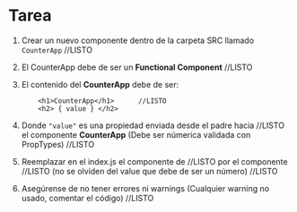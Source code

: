 # Tarea

1. Crear un nuevo componente dentro de la carpeta SRC llamado
   `CounterApp` //LISTO

2. El CounterApp debe de ser un **Functional Component** //LISTO

3. El contenido del **CounterApp** debe de ser:

   ```
       <h1>CounterApp</h1>      //LISTO
       <h2> { value } </h2>
   ```

4. Donde `"value"` es una propiedad enviada desde el padre hacia //LISTO
   el componente **CounterApp** (Debe ser númerica validada con PropTypes) //LISTO

5. Reemplazar en el index.js el componente de <PrimeraApp /> //LISTO
   por el componente <CounterApp /> //LISTO
   (no se olviden del value que debe de ser un número) //LISTO

6. Asegúrense de no tener errores ni warnings
   (Cualquier warning no usado, comentar el código) //LISTO
